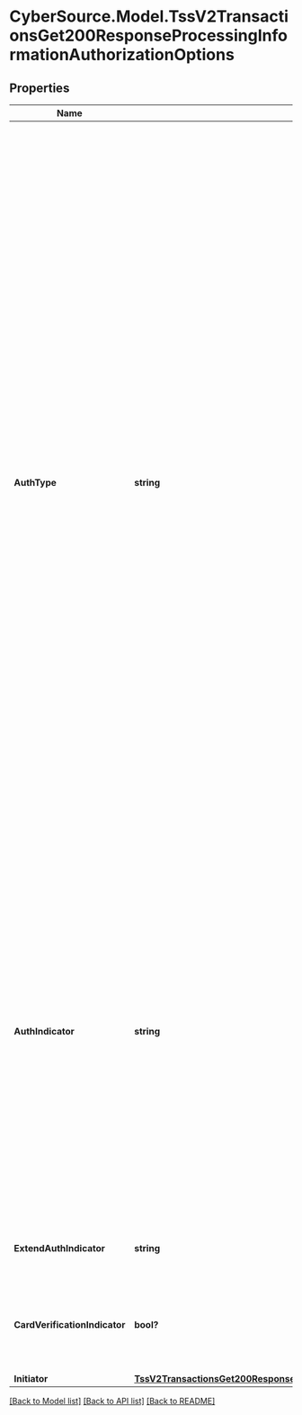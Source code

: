 # CyberSource.Model.TssV2TransactionsGet200ResponseProcessingInformationAuthorizationOptions
## Properties

Name | Type | Description | Notes
------------ | ------------- | ------------- | -------------
**AuthType** | **string** | Authorization type. Possible values:   - &#x60;AUTOCAPTURE&#x60;: automatic capture.  - &#x60;STANDARDCAPTURE&#x60;: standard capture.  - &#x60;VERBAL&#x60;: forced capture. Include it in the payment request for a forced capture. Include it in the capture request for a verbal payment.  #### Asia, Middle East, and Africa Gateway; Cielo; Comercio Latino; and CyberSource Latin American Processing Set this field to &#x60;AUTOCAPTURE&#x60; and include it in a bundled request to indicate that you are requesting an automatic capture. If your account is configured to enable automatic captures, set this field to &#x60;STANDARDCAPTURE&#x60; and include it in a standard authorization or bundled request to indicate that you are overriding an automatic capture. For more information, see the &#x60;auth_type&#x60; field description in [Credit Card Services Using the SCMP API Guide.](https://apps.cybersource.com/library/documentation/dev_guides/CC_Svcs_SCMP_API/html/)  #### Forced Capture Set this field to &#x60;VERBAL&#x60; and include it in the authorization request to indicate that you are performing a forced capture; therefore, you receive the authorization code outside the CyberSource system.  #### Verbal Authorization Set this field to &#x60;VERBAL&#x60; and include it in the capture request to indicate that the request is for a verbal authorization. For more information, see \&quot;Verbal Authorizations\&quot; in [Credit Card Services Using the SCMP API](http://apps.cybersource.com/library/documentation/dev_guides/CC_Svcs_SCMP_API/html).  | [optional] 
**AuthIndicator** | **string** | Flag that specifies the purpose of the authorization.  Possible values:  - **0**: Preauthorization  - **1**: Final authorization  To set the default for this field, contact CyberSource Customer Support.  #### Barclays and Elavon The default for Barclays and Elavon is 1 (final authorization). To change the default for this field, contact CyberSource Customer Support.  #### CyberSource through VisaNet When the value for this field is 0, it corresponds to the following data in the TC 33 capture file:  - Record: CP01 TCR0  - Position: 164  - Field: Additional Authorization Indicators When the value for this field is 1, it does not correspond to any data in the TC 33 capture file.  | [optional] 
**ExtendAuthIndicator** | **string** | Flag that indicates whether the transaction is an extended authorization.  | [optional] 
**CardVerificationIndicator** | **bool?** | This API field will indicate whether a card verification check is being performed during the transaction  Possible values:   - &#x60;true&#x60;   - &#x60;false&#x60; (default value)  | [optional] 
**Initiator** | [**TssV2TransactionsGet200ResponseProcessingInformationAuthorizationOptionsInitiator**](TssV2TransactionsGet200ResponseProcessingInformationAuthorizationOptionsInitiator.md) |  | [optional] 

[[Back to Model list]](../README.md#documentation-for-models) [[Back to API list]](../README.md#documentation-for-api-endpoints) [[Back to README]](../README.md)

